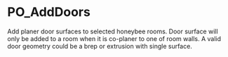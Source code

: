 # PO_AddDoors

Add planer door surfaces to selected honeybee rooms. Door surface will only be added to a room when it is co-planer to one of room walls.
A valid door geometry could be a brep or extrusion with single surface.
